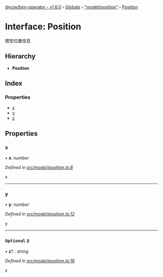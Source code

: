 [@yzw/bim-operator - v1.6.0](../README.md) › [Globals](../globals.md) › ["model/position"](../modules/_model_position_.md) › [Position](_model_position_.position.md)

# Interface: Position

模型位置信息

## Hierarchy

* **Position**

## Index

### Properties

* [x](_model_position_.position.md#x)
* [y](_model_position_.position.md#y)
* [z](_model_position_.position.md#optional-z)

## Properties

###  x

• **x**: *number*

*Defined in [src/model/position.ts:8](https://github.com/youkaisteve/bim-operator/blob/8ece8e6/src/model/position.ts#L8)*

x

___

###  y

• **y**: *number*

*Defined in [src/model/position.ts:12](https://github.com/youkaisteve/bim-operator/blob/8ece8e6/src/model/position.ts#L12)*

y

___

### `Optional` z

• **z**? : *string*

*Defined in [src/model/position.ts:16](https://github.com/youkaisteve/bim-operator/blob/8ece8e6/src/model/position.ts#L16)*

z
